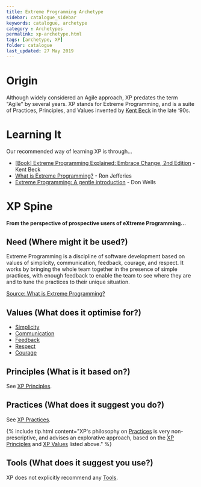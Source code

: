 ```yaml
---
title: Extreme Programming Archetype
sidebar: catalogue_sidebar
keywords: catalogue, archetype
category : Archetypes
permalink: xp-archetype.html
tags: [archetype, XP]
folder: catalogue
last_updated: 27 May 2019
---
```


# Origin
Although widely considered an Agile approach, XP predates the term "Agile" by several years. XP stands for Extreme Programming, and is a suite of Practices, Principles, and Values invented by [Kent Beck](http://en.wikipedia.org/wiki/Kent_Beck) in the late ‘90s.

# Learning It
Our recommended way of learning XP is through…

* [[Book] Extreme Programming Explained: Embrace Change, 2nd Edition](https://www.amazon.com/Extreme-Programming-Explained-Embrace-Change/dp/0321278658) - Kent Beck
* [What is Extreme Programming?](http://ronjeffries.com/xprog/what-is-extreme-programming/) - Ron Jefferies
* [Extreme Programming:
A gentle introduction](http://www.extremeprogramming.org/) - Don Wells

# XP Spine
**From the perspective of prospective users of eXtreme Programming...**

## Need (Where might it be used?)
Extreme Programming is a discipline of software development based on values of simplicity, communication, feedback, courage, and respect. It works by bringing the whole team together in the presence of simple practices, with enough feedback to enable the team to see where they are and to tune the practices to their unique situation.

[Source: What is Extreme Programming?](http://ronjeffries.com/xprog/what-is-extreme-programming/)

## Values (What does it optimise for?)
* [Simplicity](value-xp-simplicity)
* [Communication](value-xp-communication)
* [Feedback](value-xp-feedback)
* [Respect](value-xp-respect)
* [Courage](value-xp-courage)

## Principles (What is it based on?)
See [XP Principles](xp-principles).

## Practices (What does it suggest you do?)
See [XP Practices](xp-practices).

{% include tip.html content="XP's philosophy on [Practices](practices) is very non-prescriptive, and advises an explorative approach, based on the [XP Principles](xp-principles) and [XP Values](xp-values) listed above." %}

## Tools (What does it suggest you use?)
XP does not explicitly recommend any [Tools](tools).
